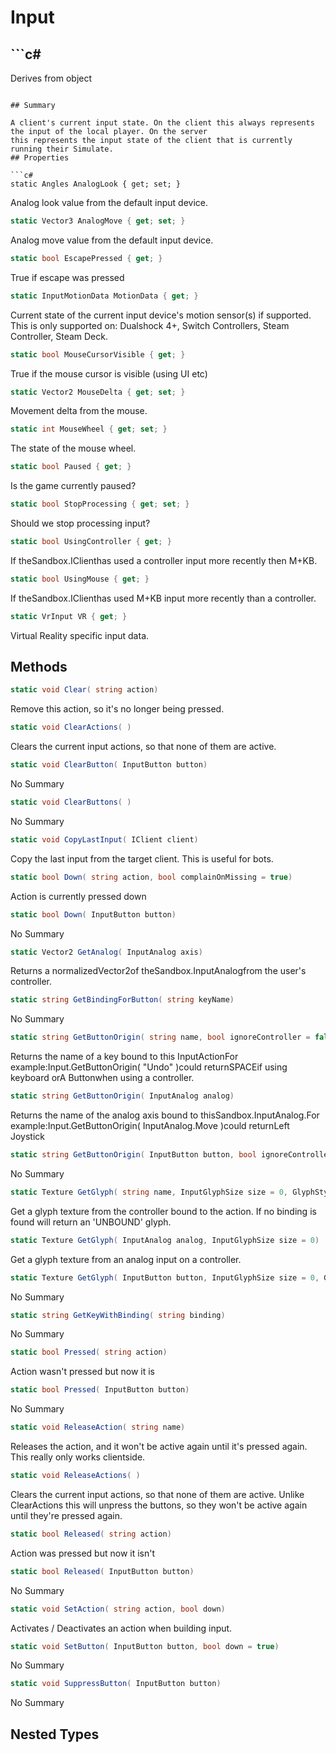# Input

## ```c#
Derives from object
```

## Summary

A client's current input state. On the client this always represents the input of the local player. On the server
this represents the input state of the client that is currently running their Simulate.
## Properties

```c#
static Angles AnalogLook { get; set; } 
```
Analog look value from the default input device.
```c#
static Vector3 AnalogMove { get; set; } 
```
Analog move value from the default input device.
```c#
static bool EscapePressed { get; } 
```
True if escape was pressed
```c#
static InputMotionData MotionData { get; } 
```
Current state of the current input device's motion sensor(s) if supported.
This is only supported on: Dualshock 4+, Switch Controllers, Steam Controller, Steam Deck.
```c#
static bool MouseCursorVisible { get; } 
```
True if the mouse cursor is visible (using UI etc)
```c#
static Vector2 MouseDelta { get; set; } 
```
Movement delta from the mouse.
```c#
static int MouseWheel { get; set; } 
```
The state of the mouse wheel.
```c#
static bool Paused { get; } 
```
Is the game currently paused?
```c#
static bool StopProcessing { get; set; } 
```
Should we stop processing input?
```c#
static bool UsingController { get; } 
```
If theSandbox.IClienthas used a controller input more recently then M+KB.
```c#
static bool UsingMouse { get; } 
```
If theSandbox.IClienthas used M+KB input more recently than a controller.
```c#
static VrInput VR { get; } 
```
Virtual Reality specific input data.
## Methods

```c#
static void Clear( string action) 
```
Remove this action, so it's no longer being pressed.
```c#
static void ClearActions( ) 
```
Clears the current input actions, so that none of them are active.
```c#
static void ClearButton( InputButton button) 
```
No Summary
```c#
static void ClearButtons( ) 
```
No Summary
```c#
static void CopyLastInput( IClient client) 
```
Copy the last input from the target client. This is useful for bots.
```c#
static bool Down( string action, bool complainOnMissing = true) 
```
Action is currently pressed down
```c#
static bool Down( InputButton button) 
```
No Summary
```c#
static Vector2 GetAnalog( InputAnalog axis) 
```
Returns a normalizedVector2of theSandbox.InputAnalogfrom the user's controller.
```c#
static string GetBindingForButton( string keyName) 
```
No Summary
```c#
static string GetButtonOrigin( string name, bool ignoreController = false) 
```
Returns the name of a key bound to this InputActionFor example:Input.GetButtonOrigin( "Undo" )could returnSPACEif using keyboard orA Buttonwhen using a controller.
```c#
static string GetButtonOrigin( InputAnalog analog) 
```
Returns the name of the analog axis bound to thisSandbox.InputAnalog.For example:Input.GetButtonOrigin( InputAnalog.Move )could returnLeft Joystick
```c#
static string GetButtonOrigin( InputButton button, bool ignoreController = false) 
```
No Summary
```c#
static Texture GetGlyph( string name, InputGlyphSize size = 0, GlyphStyle style = null) 
```
Get a glyph texture from the controller bound to the action.
If no binding is found will return an 'UNBOUND' glyph.
```c#
static Texture GetGlyph( InputAnalog analog, InputGlyphSize size = 0) 
```
Get a glyph texture from an analog input on a controller.
```c#
static Texture GetGlyph( InputButton button, InputGlyphSize size = 0, GlyphStyle style = null) 
```
No Summary
```c#
static string GetKeyWithBinding( string binding) 
```
No Summary
```c#
static bool Pressed( string action) 
```
Action wasn't pressed but now it is
```c#
static bool Pressed( InputButton button) 
```
No Summary
```c#
static void ReleaseAction( string name) 
```
Releases the action, and it won't be active again until it's pressed again. This really only works clientside.
```c#
static void ReleaseActions( ) 
```
Clears the current input actions, so that none of them are active. Unlike ClearActions
this will unpress the buttons, so they won't be active again until they're pressed again.
```c#
static bool Released( string action) 
```
Action was pressed but now it isn't
```c#
static bool Released( InputButton button) 
```
No Summary
```c#
static void SetAction( string action, bool down) 
```
Activates / Deactivates an action when building input.
```c#
static void SetButton( InputButton button, bool down = true) 
```
No Summary
```c#
static void SuppressButton( InputButton button) 
```
No Summary
## Nested Types

